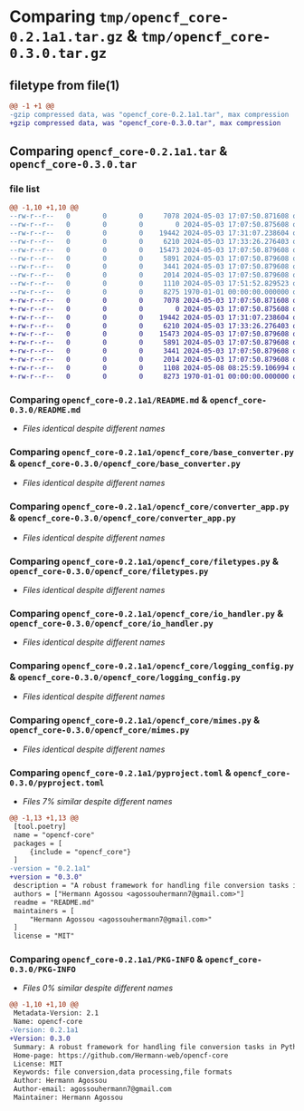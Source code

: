 # Comparing `tmp/opencf_core-0.2.1a1.tar.gz` & `tmp/opencf_core-0.3.0.tar.gz`

## filetype from file(1)

```diff
@@ -1 +1 @@
-gzip compressed data, was "opencf_core-0.2.1a1.tar", max compression
+gzip compressed data, was "opencf_core-0.3.0.tar", max compression
```

## Comparing `opencf_core-0.2.1a1.tar` & `opencf_core-0.3.0.tar`

### file list

```diff
@@ -1,10 +1,10 @@
--rw-r--r--   0        0        0     7078 2024-05-03 17:07:50.871608 opencf_core-0.2.1a1/README.md
--rw-r--r--   0        0        0        0 2024-05-03 17:07:50.875608 opencf_core-0.2.1a1/opencf_core/__init__.py
--rw-r--r--   0        0        0    19442 2024-05-03 17:31:07.238604 opencf_core-0.2.1a1/opencf_core/base_converter.py
--rw-r--r--   0        0        0     6210 2024-05-03 17:33:26.276403 opencf_core-0.2.1a1/opencf_core/converter_app.py
--rw-r--r--   0        0        0    15473 2024-05-03 17:07:50.879608 opencf_core-0.2.1a1/opencf_core/filetypes.py
--rw-r--r--   0        0        0     5891 2024-05-03 17:07:50.879608 opencf_core-0.2.1a1/opencf_core/io_handler.py
--rw-r--r--   0        0        0     3441 2024-05-03 17:07:50.879608 opencf_core-0.2.1a1/opencf_core/logging_config.py
--rw-r--r--   0        0        0     2014 2024-05-03 17:07:50.879608 opencf_core-0.2.1a1/opencf_core/mimes.py
--rw-r--r--   0        0        0     1110 2024-05-03 17:51:52.829523 opencf_core-0.2.1a1/pyproject.toml
--rw-r--r--   0        0        0     8275 1970-01-01 00:00:00.000000 opencf_core-0.2.1a1/PKG-INFO
+-rw-r--r--   0        0        0     7078 2024-05-03 17:07:50.871608 opencf_core-0.3.0/README.md
+-rw-r--r--   0        0        0        0 2024-05-03 17:07:50.875608 opencf_core-0.3.0/opencf_core/__init__.py
+-rw-r--r--   0        0        0    19442 2024-05-03 17:31:07.238604 opencf_core-0.3.0/opencf_core/base_converter.py
+-rw-r--r--   0        0        0     6210 2024-05-03 17:33:26.276403 opencf_core-0.3.0/opencf_core/converter_app.py
+-rw-r--r--   0        0        0    15473 2024-05-03 17:07:50.879608 opencf_core-0.3.0/opencf_core/filetypes.py
+-rw-r--r--   0        0        0     5891 2024-05-03 17:07:50.879608 opencf_core-0.3.0/opencf_core/io_handler.py
+-rw-r--r--   0        0        0     3441 2024-05-03 17:07:50.879608 opencf_core-0.3.0/opencf_core/logging_config.py
+-rw-r--r--   0        0        0     2014 2024-05-03 17:07:50.879608 opencf_core-0.3.0/opencf_core/mimes.py
+-rw-r--r--   0        0        0     1108 2024-05-08 08:25:59.106994 opencf_core-0.3.0/pyproject.toml
+-rw-r--r--   0        0        0     8273 1970-01-01 00:00:00.000000 opencf_core-0.3.0/PKG-INFO
```

### Comparing `opencf_core-0.2.1a1/README.md` & `opencf_core-0.3.0/README.md`

 * *Files identical despite different names*

### Comparing `opencf_core-0.2.1a1/opencf_core/base_converter.py` & `opencf_core-0.3.0/opencf_core/base_converter.py`

 * *Files identical despite different names*

### Comparing `opencf_core-0.2.1a1/opencf_core/converter_app.py` & `opencf_core-0.3.0/opencf_core/converter_app.py`

 * *Files identical despite different names*

### Comparing `opencf_core-0.2.1a1/opencf_core/filetypes.py` & `opencf_core-0.3.0/opencf_core/filetypes.py`

 * *Files identical despite different names*

### Comparing `opencf_core-0.2.1a1/opencf_core/io_handler.py` & `opencf_core-0.3.0/opencf_core/io_handler.py`

 * *Files identical despite different names*

### Comparing `opencf_core-0.2.1a1/opencf_core/logging_config.py` & `opencf_core-0.3.0/opencf_core/logging_config.py`

 * *Files identical despite different names*

### Comparing `opencf_core-0.2.1a1/opencf_core/mimes.py` & `opencf_core-0.3.0/opencf_core/mimes.py`

 * *Files identical despite different names*

### Comparing `opencf_core-0.2.1a1/pyproject.toml` & `opencf_core-0.3.0/pyproject.toml`

 * *Files 7% similar despite different names*

```diff
@@ -1,13 +1,13 @@
 [tool.poetry]
 name = "opencf-core"
 packages = [
     {include = "opencf_core"}
 ]
-version = "0.2.1a1"
+version = "0.3.0"
 description = "A robust framework for handling file conversion tasks in Python"
 authors = ["Hermann Agossou <agossouhermann7@gmail.com>"]
 readme = "README.md"
 maintainers = [
     "Hermann Agossou <agossouhermann7@gmail.com>"
 ]
 license = "MIT"
```

### Comparing `opencf_core-0.2.1a1/PKG-INFO` & `opencf_core-0.3.0/PKG-INFO`

 * *Files 0% similar despite different names*

```diff
@@ -1,10 +1,10 @@
 Metadata-Version: 2.1
 Name: opencf-core
-Version: 0.2.1a1
+Version: 0.3.0
 Summary: A robust framework for handling file conversion tasks in Python
 Home-page: https://github.com/Hermann-web/opencf-core
 License: MIT
 Keywords: file conversion,data processing,file formats
 Author: Hermann Agossou
 Author-email: agossouhermann7@gmail.com
 Maintainer: Hermann Agossou
```

